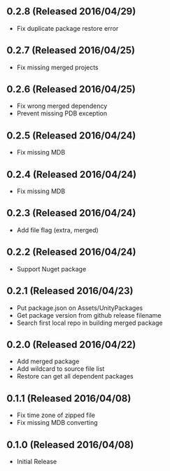 ## 0.2.8 (Released 2016/04/29)

* Fix duplicate package restore error

## 0.2.7 (Released 2016/04/25)

* Fix missing merged projects

## 0.2.6 (Released 2016/04/25)

* Fix wrong merged dependency
* Prevent missing PDB exception

## 0.2.5 (Released 2016/04/24)

* Fix missing MDB

## 0.2.4 (Released 2016/04/24)

* Fix missing MDB

## 0.2.3 (Released 2016/04/24)

* Add file flag (extra, merged)

## 0.2.2 (Released 2016/04/24)

* Support Nuget package

## 0.2.1 (Released 2016/04/23)

* Put package.json on Assets/UnityPackages
* Get package version from github release filename
* Search first local repo in building merged package

## 0.2.0 (Released 2016/04/22)

* Add merged package
* Add wildcard to source file list
* Restore can get all dependent packages

## 0.1.1 (Released 2016/04/08)

* Fix time zone of zipped file
* Fix missing MDB converting

## 0.1.0 (Released 2016/04/08)

* Initial Release
